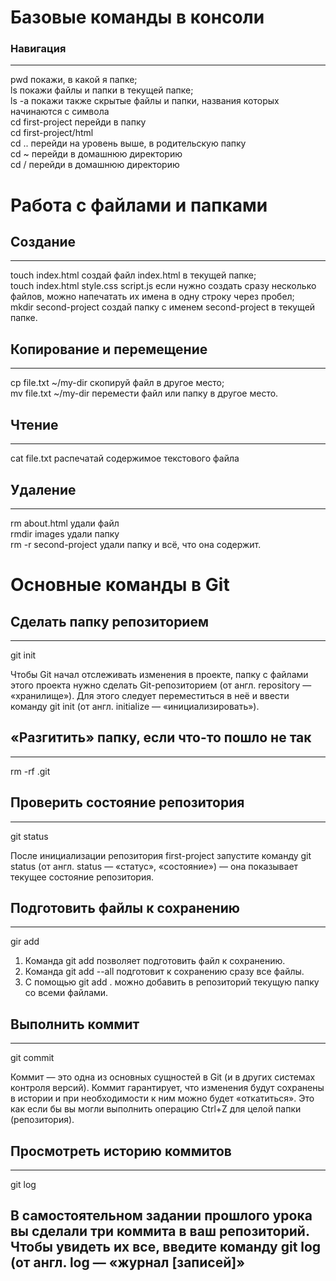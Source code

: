 # **Базовые команды в консоли**
### Навигация
---
pwd  покажи, в какой я папке;  
ls покажи файлы и папки в текущей папке;  
ls -a покажи также скрытые файлы и папки, названия которых начинаются с символа  
cd first-project перейди в папку  
cd first-project/html   
cd .. перейди на уровень выше, в родительскую папку  
cd ~ перейди в домашнюю директорию  
cd / перейди в домашнюю директорию  

# Работа с файлами и папками  
## Создание  
---
touch index.html создай файл index.html в текущей папке;  
touch index.html style.css script.js если нужно создать сразу несколько файлов, можно напечатать их имена в одну строку через пробел;  
mkdir second-project создай папку с именем second-project в текущей папке.  

## Копирование и перемещение  
---
cp file.txt ~/my-dir скопируй файл в другое место;  
mv file.txt ~/my-dir перемести файл или папку в другое место.  

## Чтение  
----
cat file.txt распечатай содержимое текстового файла  

## Удаление  
---
rm about.html удали файл  
rmdir images удали папку  
rm -r second-project  удали папку и всё, что она содержит.  


# **Основные команды в Git**  
## Сделать папку репозиторием  
---
 git init  

 Чтобы Git начал отслеживать изменения в проекте, папку с файлами этого проекта нужно сделать Git-репозиторием (от англ. repository — «хранилище»). Для этого следует переместиться в неё и ввести команду git init (от англ. initialize — «инициализировать»).  

## «Разгитить» папку, если что-то пошло не так  
---
rm -rf .git  
## Проверить состояние репозитория  
---
git status  

После инициализации репозитория first-project запустите команду git status (от англ. status — «статус», «состояние») — она показывает текущее состояние репозитория.   
## Подготовить файлы к сохранению  
---
gir add  

1. Команда git add позволяет подготовить файл к сохранению.  
2. Команда git add --all подготовит к сохранению сразу все файлы.  
3. С помощью git add . можно добавить в репозиторий текущую папку со всеми файлами.  
## Выполнить коммит  
---
git commit  

Коммит — это одна из основных сущностей в Git (и в других системах контроля версий). Коммит гарантирует, что изменения будут сохранены в истории и при необходимости к ним можно будет «откатиться». Это как если бы вы могли выполнить операцию Ctrl+Z для целой папки (репозитория).  
## Просмотреть историю коммитов  
---
git log  

В самостоятельном задании прошлого урока вы сделали три коммита в ваш репозиторий. Чтобы увидеть их все, введите команду git log (от англ. log — «журнал [записей]»  
---